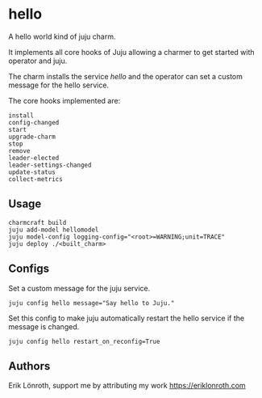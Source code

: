 # hello

A hello world kind of juju charm.

It implements all core hooks of Juju allowing a charmer to get started with operator and juju.

The charm installs the service *hello* and the operator can set a custom message for the hello service.

The core hooks implemented are:

    install
    config-changed
    start
    upgrade-charm
    stop
    remove
    leader-elected
    leader-settings-changed
    update-status
    collect-metrics

## Usage
    
    charmcraft build
    juju add-model hellomodel
    juju model-config logging-config="<root>=WARNING;unit=TRACE"
    juju deploy ./<built_charm>

## Configs

Set a custom message for the juju service.

    juju config hello message="Say hello to Juju."

Set this config to make juju automatically restart the hello service if the message is changed.

    juju config hello restart_on_reconfig=True


## Authors
Erik Lönroth, support me by attributing my work
https://eriklonroth.com